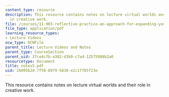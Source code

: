 ```yaml
---
content_type: resource
description: This resource contains notes on lecture virtual worlds and their role
  in creative work.
file: /courses/11-965-reflective-practice-an-approach-for-expanding-your-learning-frontiers-january-iap-2007/26095b2d7f5889795830e2c1ff85f23e_notes5.pdf
file_type: application/pdf
learning_resource_types:
- Lecture Videos
ocw_type: OCWFile
parent_title: Lecture Videos and Notes
parent_type: CourseSection
parent_uid: 37ce4cfb-a382-d3b9-c7ad-12575988b2a0
resourcetype: Document
title: notes5.pdf
uid: 26095b2d-7f58-8979-5830-e2c1ff85f23e
---
```

This resource contains notes on lecture virtual worlds and their role in creative work.

